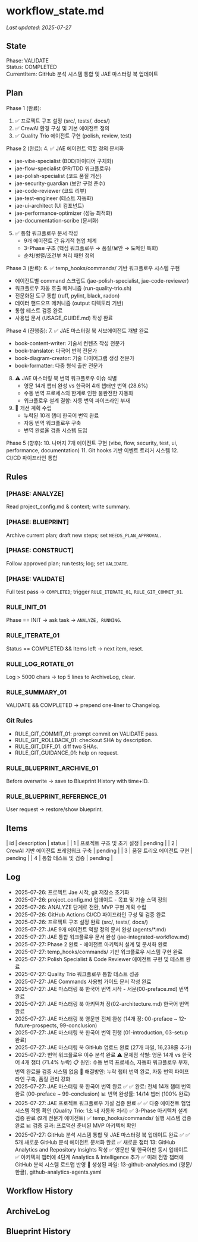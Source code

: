 # workflow_state.md
_Last updated: 2025-07-27_

## State
Phase: VALIDATE  
Status: COMPLETED  
CurrentItem: GitHub 분석 시스템 통합 및 JAE 마스터링 북 업데이트  

## Plan
Phase 1 (완료):
1. ✅ 프로젝트 구조 설정 (src/, tests/, docs/)
2. ✅ CrewAI 환경 구성 및 기본 에이전트 정의
3. ✅ Quality Trio 에이전트 구현 (polish, review, test)

Phase 2 (완료):
4. ✅ JAE 에이전트 역할 정의 문서화
   - jae-vibe-specialist (BDD/아이디어 구체화)
   - jae-flow-specialist (PR/TDD 워크플로우)
   - jae-polish-specialist (코드 품질 개선)
   - jae-security-guardian (보안 규정 준수)
   - jae-code-reviewer (코드 리뷰)
   - jae-test-engineer (테스트 자동화)
   - jae-ui-architect (UI 컴포넌트)
   - jae-performance-optimizer (성능 최적화)
   - jae-documentation-scribe (문서화)

5. ✅ 통합 워크플로우 문서 작성
   - 9개 에이전트 간 유기적 협업 체계
   - 3-Phase 구조 (핵심 워크플로우 → 품질/보안 → 도메인 특화)
   - 순차/병렬/조건부 처리 패턴 정의

Phase 3 (완료):
6. ✅ temp_hooks/commands/ 기반 워크플로우 시스템 구현
   - 에이전트별 command 스크립트 (jae-polish-specialist, jae-code-reviewer)
   - 워크플로우 자동 호출 메커니즘 (run-quality-trio.sh)
   - 전문화된 도구 통합 (ruff, pylint, black, radon)
   - 데이터 핸드오프 메커니즘 (output 디렉토리 기반)
   - 통합 테스트 검증 완료
   - 사용법 문서 (USAGE_GUIDE.md) 작성 완료

Phase 4 (진행중):
7. ✅ JAE 마스터링 북 서브에이전트 개발 완료
   - book-content-writer: 기술서 컨텐츠 작성 전문가
   - book-translator: 다국어 번역 전문가
   - book-diagram-creator: 기술 다이어그램 생성 전문가
   - book-formatter: 다중 형식 출판 전문가
8. ⚠️ JAE 마스터링 북 번역 워크플로우 이슈 식별
   - 영문 14개 챕터 완성 vs 한국어 4개 챕터만 번역 (28.6%)
   - 수동 번역 프로세스의 한계로 인한 불완전한 자동화
   - 워크플로우 설계 결함: 자동 번역 파이프라인 부재
9. 🔄 개선 계획 수립
   - 누락된 10개 챕터 한국어 번역 완료
   - 자동 번역 워크플로우 구축
   - 번역 완료율 검증 시스템 도입

Phase 5 (향후):
10. 나머지 7개 에이전트 구현 (vibe, flow, security, test, ui, performance, documentation)
11. Git hooks 기반 이벤트 트리거 시스템
12. CI/CD 파이프라인 통합

## Rules
### [PHASE: ANALYZE]  
Read project_config.md & context; write summary.

### [PHASE: BLUEPRINT]  
Archive current plan; draft new steps; set `NEEDS_PLAN_APPROVAL`.

### [PHASE: CONSTRUCT]  
Follow approved plan; run tests; log; set `VALIDATE`.

### [PHASE: VALIDATE]  
Full test pass → `COMPLETED`; trigger `RULE_ITERATE_01`, `RULE_GIT_COMMIT_01`.

### RULE_INIT_01  
Phase == INIT → ask task → `ANALYZE, RUNNING`.

### RULE_ITERATE_01  
Status == COMPLETED && Items left → next item, reset.

### RULE_LOG_ROTATE_01  
Log > 5000 chars → top 5 lines to ArchiveLog, clear.

### RULE_SUMMARY_01  
VALIDATE && COMPLETED → prepend one-liner to Changelog.

### Git Rules
- RULE_GIT_COMMIT_01: prompt commit on VALIDATE pass.  
- RULE_GIT_ROLLBACK_01: checkout SHA by description.  
- RULE_GIT_DIFF_01: diff two SHAs.  
- RULE_GIT_GUIDANCE_01: help on request.

### RULE_BLUEPRINT_ARCHIVE_01  
Before overwrite → save to Blueprint History with time+ID.

### RULE_BLUEPRINT_REFERENCE_01  
User request → restore/show blueprint.

## Items
| id | description | status |
| 1 | 프로젝트 구조 및 초기 설정 | pending |
| 2 | CrewAI 기반 에이전트 프레임워크 구축 | pending |
| 3 | 품질 트리오 에이전트 구현 | pending |
| 4 | 통합 테스트 및 검증 | pending |

## Log
- 2025-07-26: 프로젝트 Jae 시작, git 저장소 초기화
- 2025-07-26: project_config.md 업데이트 - 목표 및 기술 스택 정의
- 2025-07-26: ANALYZE 단계로 전환, MVP 구현 계획 수립
- 2025-07-26: GitHub Actions CI/CD 파이프라인 구성 및 검증 완료
- 2025-07-26: 프로젝트 구조 설정 완료 (src/, tests/, docs/)
- 2025-07-27: JAE 9개 에이전트 역할 정의 문서 완성 (agents/*.md)
- 2025-07-27: JAE 통합 워크플로우 문서 완성 (jae-integrated-workflow.md)
- 2025-07-27: Phase 2 완료 - 에이전트 아키텍처 설계 및 문서화 완료
- 2025-07-27: temp_hooks/commands/ 기반 워크플로우 시스템 구현 완료
- 2025-07-27: Polish Specialist & Code Reviewer 에이전트 구현 및 테스트 완료
- 2025-07-27: Quality Trio 워크플로우 통합 테스트 성공
- 2025-07-27: JAE Commands 사용법 가이드 문서 작성 완료
- 2025-07-27: JAE 마스터링 북 한국어 번역 시작 - 서문(00-preface.md) 번역 완료
- 2025-07-27: JAE 마스터링 북 아키텍처 장(02-architecture.md) 한국어 번역 완료
- 2025-07-27: JAE 마스터링 북 영문판 전체 완성 (14개 장: 00-preface ~ 12-future-prospects, 99-conclusion)
- 2025-07-27: JAE 마스터링 북 한국어 번역 진행 (01-introduction, 03-setup 완료)
- 2025-07-27: JAE 마스터링 북 GitHub 업로드 완료 (27개 파일, 16,238줄 추가)
- 2025-07-27: 번역 워크플로우 이슈 분석 완료
  ⚠️ 문제점 식별: 영문 14개 vs 한국어 4개 챕터 (71.4% 누락)
  📋 원인: 수동 번역 프로세스, 자동화 워크플로우 부재, 번역 완료율 검증 시스템 없음
  🎯 해결방안: 누락 챕터 번역 완료, 자동 번역 파이프라인 구축, 품질 관리 강화
- 2025-07-27: JAE 마스터링 북 한국어 번역 완료 ✅
  ✅ 완료: 전체 14개 챕터 번역 완료 (00-preface ~ 99-conclusion)
  📊 번역 완성률: 14/14 챕터 (100% 완료)
- 2025-07-27: JAE 프로젝트 워크플로우 가설 검증 완료 ✅
  ✅ 다중 에이전트 협업 시스템 작동 확인 (Quality Trio: 1초 내 자동화 처리)
  ✅ 3-Phase 아키텍처 설계 검증 완료 (9개 전문가 에이전트)
  ✅ temp_hooks/commands/ 실행 시스템 검증 완료
  📊 검증 결과: 프로덕션 준비된 MVP 아키텍처 확인
- 2025-07-27: GitHub 분석 시스템 통합 및 JAE 마스터링 북 업데이트 완료 ✅
  ✅ 5개 새로운 GitHub 분석 에이전트 문서화 완료
  ✅ 새로운 챕터 13: GitHub Analytics and Repository Insights 작성
  ✅ 영문판 및 한국어판 동시 업데이트
  ✅ 아키텍처 챕터에 4단계 Analytics & Intelligence 추가
  ✅ 미래 전망 챕터에 GitHub 분석 시스템 로드맵 반영
  📁 생성된 파일: 13-github-analytics.md (영문/한글), github-analytics-agents.yaml

## Workflow History
<!-- commit SHA & msg -->

## ArchiveLog
<!-- rotated log summaries -->

## Blueprint History
<!-- archived plans -->

